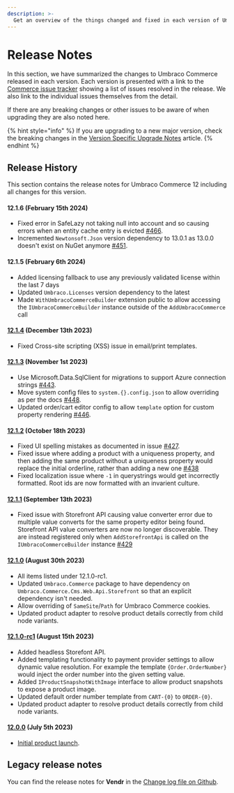 ```yaml
---
description: >-
  Get an overview of the things changed and fixed in each version of Umbraco Commerce.
---
```


# Release Notes

In this section, we have summarized the changes to Umbraco Commerce released in each version. Each version is presented with a link to the [Commerce issue tracker](https://github.com/umbraco/Umbraco.Commerce.Issues/issues) showing a list of issues resolved in the release. We also link to the individual issues themselves from the detail.

If there are any breaking changes or other issues to be aware of when upgrading they are also noted here.

{% hint style="info" %}
If you are upgrading to a new major version, check the breaking changes in the [Version Specific Upgrade Notes](./upgrading/version-specific-upgrades.md) article.
{% endhint %}

## Release History

This section contains the release notes for Umbraco Commerce 12 including all changes for this version.

#### 12.1.6 (February 15th 2024)

* Fixed error in SafeLazy not taking null into account and so causing errors when an entity cache entry is evicted [#466](https://github.com/umbraco/Umbraco.Commerce.Issues/issues/466).
* Incremented `Newtonsoft.Json` version dependency to 13.0.1 as 13.0.0 doesn't exist on NuGet anymore [#451](https://github.com/umbraco/Umbraco.Commerce.Issues/issues/451).

#### 12.1.5 (February 6th 2024)

* Added licensing fallback to use any previously validated license within the last 7 days
* Updated `Umbraco.Licenses` version dependency to the latest
* Made `WithUmbracoCommerceBuilder` extension public to allow accessing the `IUmbracoCommerceBuilder` instance outside of the `AddUmbracoCommerce` call

#### [12.1.4](https://github.com/umbraco/Umbraco.Commerce.Issues/issues?q=is%3Aissue+is%3Aclosed+label%3Arelease%2F12.1.4) (December 13th 2023)

* Fixed Cross-site scripting (XSS) issue in email/print templates.

#### [12.1.3](https://github.com/umbraco/Umbraco.Commerce.Issues/issues?q=is%3Aissue+is%3Aclosed+label%3Arelease%2F12.1.3) (November 1st 2023)

* Use Microsoft.Data.SqlClient for migrations to support Azure connection strings [#443](https://github.com/umbraco/Umbraco.Commerce.Issues/issues/443).
* Move system config files to `system.{}.config.json` to allow overriding as per the docs [#448](https://github.com/umbraco/Umbraco.Commerce.Issues/issues/448).
* Updated order/cart editor config to allow `template` option for custom property rendering [#446](https://github.com/umbraco/Umbraco.Commerce.Issues/discussions/446).

#### [12.1.2](https://github.com/umbraco/Umbraco.Commerce.Issues/issues?q=is%3Aissue+is%3Aclosed+label%3Arelease%2F12.1.2) (October 18th 2023)

* Fixed UI spelling mistakes as documented in issue [#427](https://github.com/umbraco/Umbraco.Commerce.Issues/issues/427).
* Fixed issue where adding a product with a uniqueness property, and then adding the same product without a uniqueness property would replace the initial orderline, rather than adding a new one [#438](https://github.com/umbraco/Umbraco.Commerce.Issues/issues/438)
* Fixed localization issue where `-1` in querystrings would get incorrectly formatted. Root ids are now formatted with an invarient culture.

#### [12.1.1](https://github.com/umbraco/Umbraco.Commerce.Issues/issues?q=is%3Aissue+is%3Aclosed+label%3Arelease%2F12.1.1) (September 13th 2023)

* Fixed issue with Storefront API causing value converter error due to multiple value converts for the same property editor being found. Storefront API value converters are now no longer discoverable. They are instead registered only when `AddStorefrontApi` is called on the `IUmbracoCommerceBuilder` instance [#429](https://github.com/umbraco/Umbraco.Commerce.Issues/issues/429)

#### [12.1.0](https://github.com/umbraco/Umbraco.Commerce.Issues/issues?q=is%3Aissue+is%3Aclosed+label%3Arelease%2F12.1.0) (August 30th 2023)

* All items listed under 12.1.0-rc1.
* Updated `Umbraco.Commerce` package to have dependency on `Umbraco.Commerce.Cms.Web.Api.Storefront` so that an explicit dependency isn't needed.
* Allow overriding of `SameSite`/`Path` for Umbraco Commerce cookies.
* Updated product adapter to resolve product details correctly from child node variants.

#### [12.1.0-rc1](https://github.com/umbraco/Umbraco.Commerce.Issues?q=is%3Aissue+is%3Aclosed+label%3Arelease%2F12.1.0) (August 15th 2023)

* Added headless Storefont API.
* Added templating functionality to payment provider settings to allow dynamic value resolution. For example the template `{Order.OrderNumber}` would inject the order number into the given setting value.
* Added `IProductSnapshotWithImage` interface to allow product snapshots to expose a product image.
* Updated default order number template from `CART-{0}` to `ORDER-{0}`.
* Updated product adapter to resolve product details correctly from child node variants.

#### [12.0.0](https://github.com/umbraco/Umbraco.Commerce.Issues/issues?q=is%3Aissue+is%3Aclosed+label%3Arelease%2F12.0.0) (July 5th 2023)

* [Initial product launch](https://umbraco.com/blog/umbraco-commerce-release/).

## Legacy release notes

You can find the release notes for **Vendr** in the [Change log file on Github](../../13/umbraco-commerce/changelog-archive/Vendr-core.md).
